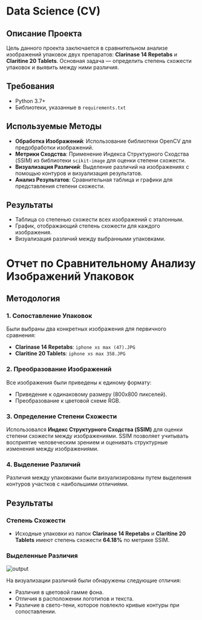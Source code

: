 # Data Science (CV)

## Описание Проекта

Цель данного проекта заключается в сравнительном анализе изображений упаковок двух препаратов: **Clarinase 14 Repetabs** и **Claritine 20 Tablets**. Основная задача — определить степень схожести упаковок и выявить между ними различия.

## Требования

- Python 3.7+
- Библиотеки, указанные в `requirements.txt`

## Используемые Методы

- **Обработка Изображений**: Использование библиотеки OpenCV для предобработки изображений.
- **Метрики Сходства**: Применение Индекса Структурного Сходства (SSIM) из библиотеки `scikit-image` для оценки степени схожести.
- **Визуализация Различий**: Выделение различий на изображениях с помощью контуров и визуализация результатов.
- **Анализ Результатов**: Сравнительная таблица и графики для представления степени схожести.

## Результаты

- Таблица со степенью схожести всех изображений с эталонным.
- График, отображающий степень схожести для каждого изображения.
- Визуализация различий между выбранными упаковками.

# Отчет по Сравнительному Анализу Изображений Упаковок

## Методология

### 1. Сопоставление Упаковок

Были выбраны два конкретных изображения для первичного сравнения:
- **Clarinase 14 Repetabs**: `iphone xs max (47).JPG`
- **Claritine 20 Tablets**: `iphone xs max 358.JPG`

### 2. Преобразование Изображений

Все изображения были приведены к единому формату:
- Приведение к одинаковому размеру (800x800 пикселей).
- Преобразование к цветовой схеме RGB.

### 3. Определение Степени Схожести

Использовался **Индекс Структурного Сходства (SSIM)** для оценки степени схожести между изображениями. SSIM позволяет учитывать восприятие человеческим зрением и оценивать структурные изменения между изображениями.

### 4. Выделение Различий

Различия между упаковками были визуализированы путем выделения контуров участков с наибольшими отличиями.

## Результаты

### Степень Схожести

- Исходные упаковки из папок **Clarinase 14 Repetabs** и **Claritine 20 Tablets** имеют степень схожести **64.18%** по метрике SSIM.

### Выделенные Различия

![output](https://github.com/user-attachments/assets/87e6efaa-bccd-4cc8-b1fa-0c2682f3e0c5)

На визуализации различий были обнаружены следующие отличия:

- Различия в цветовой гамме фона.
- Отличия в расположении логотипов и текста.
- Различие в свето-тени, которое повлекло кривые контуры при сопоставлении.
